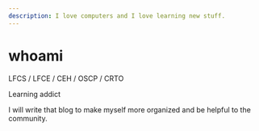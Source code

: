```yaml
---
description: I love computers and I love learning new stuff.
---
```


# whoami

LFCS / LFCE / CEH / OSCP / CRTO

Learning addict

I will write that blog to make myself more organized and be helpful to the community.
